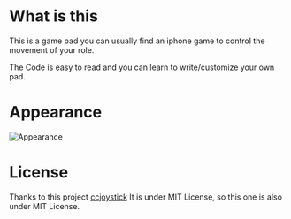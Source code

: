 # What is this
This is a game pad you can usually find an iphone game to control the 
movement of your role.

The Code is easy to read and you can learn to write/customize your own pad.

# Appearance
![Appearance](https://github.com/pppoe/MPGamePad/raw/master/screenshots/gamepad.png)

# License
Thanks to this project [ccjoystick](http://code.google.com/p/ccjoystick/)
It is under MIT License, so this one is also under MIT License.
